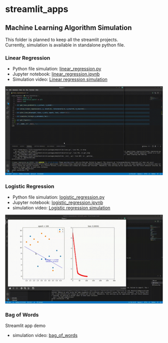 # streamlit_apps

## Machine Learning Algorithm Simulation

This folder is planned to keep all the streamlit projects.  
Currently, simulation is available in standalone python file.  

### Linear Regression

- Python file simulation: [linear_regression.py](https://github.com/mayurkagathara/streamlit_apps/blob/main/Linear_regression/linear_regression.py)  
- Jupyter notebook: [linear_regression.ipynb](https://github.com/mayurkagathara/streamlit_apps/blob/main/Linear_regression/notebooks/linear_regression.ipynb)
- Simulation video: [Linear regression simulation](https://www.youtube.com/watch?v=ZspsWFZH8WM)

![Linear regression simulation](static/Linear_Reg.gif)

### Logistic Regression

- Python file simulation: [logistic_regression.py](https://github.com/mayurkagathara/streamlit_apps/blob/main/Logistic_regression/logistic_regression.py)
- Jupyter notebook: [logistic_regression.ipynb](https://github.com/mayurkagathara/streamlit_apps/blob/main/Logistic_regression/notebooks/logistic_regression.ipynb)
- simulation video: [Logistic regression simulation](https://www.youtube.com/watch?v=BUFwhKylyj4)

![Logistic regression simulation](static/Logistic_reg.gif)
  
### Bag of Words

Streamlit app demo

- simulation video: [bag_of_words](https://www.youtube.com/watch?v=iFycxsredRY)

